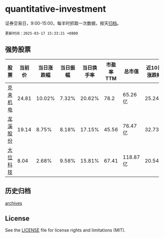 # quantitative-investment

证券交易日，9:00-15:00，每半时抓取一次数据，按天[归档](archives)。

`更新时间：2025-03-17 15:33:21 +0800`

## 强势股票

|股票|当前价|当日涨跌幅|当日振幅|当日换手率|市盈率TTM|总市值|近10日涨跌幅|
|----|----|----|----|----|----|----|----|
|[克来机电](https://xueqiu.com/S/SH603960)|24.81|10.02%|7.32%|20.62%|78.2|65.26亿|25.24%|
|[龙溪股份](https://xueqiu.com/S/SH600592)|19.14|8.75%|8.18%|17.15%|45.56|76.47亿|32.73%|
|[大位科技](https://xueqiu.com/S/SH600589)|8.04|2.68%|9.58%|15.81%|67.41|118.87亿|20.54%|

## 历史归档

[archives](archives)

## License

See the [LICENSE](LICENSE) file for license rights and limitations (MIT).